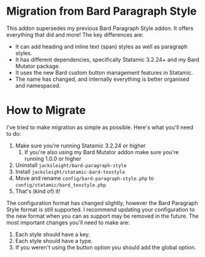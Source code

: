 # Migration from Bard Paragraph Style

This addon supersedes my previous Bard Paragraph Style addon. It offers everything that did and more! The key differences are:

* It can add heading and inline text (span) styles as well as paragraph styles.
* It has different dependencies, specifically Statamic 3.2.24+ and my Bard Mutator package.
* It uses the new Bard custom button management features in Statamic.
* The name has changed, and internally everything is better organised and namespaced.

# How to Migrate

I've tried to make migration as simple as possible. Here's what you'll need to do:

1. Make sure you're running Statamic 3.2.24 or higher
    1. If you're also using my Bard Mutator addon make sure you're running 1.0.0 or higher
2. Uninstall `jacksleight/bard-paragraph-style`
3. Install `jacksleight/statamic-bard-texstyle`
4. Move and rename `config/bard-paragraph-style.php` to `config/statamic/bard_texstyle.php`
5. That's (kind of) it!

The configuration format has changed slightly, however the Bard Paragraph Style format is still supported. I recommend updating your configuration to the new format when you can as support may be removed in the future. The most important changes you'll need to make are:

1. Each style should have a key.
2. Each style should have a type.
3. If you weren't using the button option you should add the global option.

